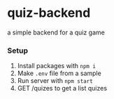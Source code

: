 # quiz-backend
a simple backend for a quiz game

### Setup
1. Install packages with `npm i`
2. Make `.env` file from a sample
3. Run server with `npm start`
4. GET /quizes to get a list quizes
